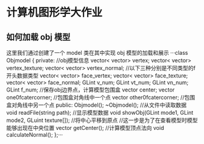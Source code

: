 #   计算机图形学大作业
##  如何加载 obj 模型 
这里我们通过创建了一个 model 类在其中实现 obj 模型的加载和展示
···class Objmodel {
private:
 //obj模型信息
 vector< vector<GLfloat>> vertex;
 vector< vector<GLfloat>> vertex_texture;
vector< vector<GLfloat>> vertex_normal;
//以下三种分别是不同类型的f开头数据类型
 vector< vector<int>> face_vertex; 
 vector< vector<int>> face_texture;
 vector< vector<int>> face_normal;
 GLint v_num;
 GLint vt_num;
 GLint vn_num;
 GLint f_num;
 //保存obj边界点，计算模型包围盒
 vector<GLfloat > center;
 vector<GLfloat > one0fcatercorner; //包围盒对角线中一个点
 vector<GLfloat > other0fcatercorner; //包围盒对角线中另一个点
public:
 Objmodel();
 ~Objmodel();
 //从文件中读取数据
 void readFile(string path);
 //显示模型数据
 void showObj(GLint mode1, GLint mode2, GLuint texture[]);
//将中心平移到原点
//这一步是为了在查看模型时模型能够出现在中央位置
 vector<GLfloat> getCenter();
 //计算模型顶点法向
 void calculateNormal();
};···
